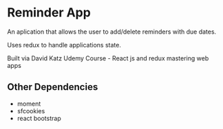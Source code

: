# Reminder App

An aplication that allows the user to add/delete reminders with due dates.  

Uses redux to handle applications state.

Built via David Katz Udemy Course - React js and redux mastering web apps

## Other Dependencies

- moment
- sfcookies
- react bootstrap
